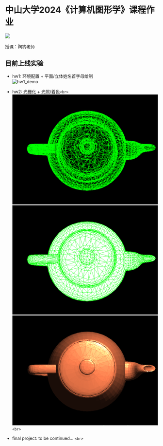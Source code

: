# 中山大学2024《计算机图形学》课程作业

 ![](https://img.shields.io/badge/platform-windows-brightgreen.svg)

授课：陶钧老师

## 目前上线实验

- hw1: 环境配置 + 平面/立体姓名首字母绘制<br>
  ![hw1_demo](hw1/assets/hw1_demo.gif)
  
- hw2: 光栅化 + 光照/着色`<br>`
  ![hw2_demo_1](hw2/assets/DDA_teapot_7657.png)
  ![hw2_demo_2](hw2/assets/edge_walking_teapot_7657.png)
  ![hw2_demo_3](hw2/assets/Blinn-Phong_teapot_7657.png)
  `<br>`
- final project: to be continued...
  `<br>`

